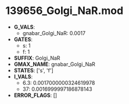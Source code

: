 # 139656_Golgi_NaR.mod

- **G_VALS**:
  - gnabar_Golgi_NaR: 0.0017
- **GATES**:
  - s: 1
  - f: 1
- **SUFFIX**: Golgi_NaR
- **GMAX_NAME**: gnabar_Golgi_NaR
- **STATES**: ['s', 'f']
- **I_VALS**:
  - 6.3: 0.0017000000324619978
  - 37: 0.0016999997186878143
- **ERROR_FLAGS**: []
